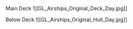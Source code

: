 Main Deck
![[GL_Airships_Original_Deck_Day.jpg]]

Below Deck
![[GL_Airships_Original_Hull_Day.jpg]]

